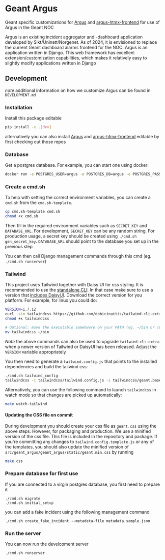 # Geant Argus

Geant specific customizations for [Argus](https://github.com/Uninett/Argus/) and
[argus-htmx-frontend](https://github.com/Uninett/argus-htmx-frontend/) for use of Argus in the
Geant NOC

Argus is an existing incident aggregator and -dashboard application developed by
Sikt/Uninett/Norgenet. As of 2024, it is envisioned to replace the current Geant dashboard alarms
frontend for the NOC. Argus is an application written in Django. This web framework has excellent
extension/customization capabilities, which makes it relatively easy to slightly modify
applications written in Django

## Development

_note_ additional information on how we customize Argus can be found in `DEVELOPMENT.md`

### Installation

Install this package editable

```bash
pip install -e .[dev]
```

alternatively you can also install [Argus](https://github.com/Uninett/Argus/) and
[argus-htmx-frontend](https://github.com/Uninett/argus-htmx-frontend/) editable by first checking
out those repos

### Database

Get a postgres database. For example, you can start one using docker:

```bash
docker run -e POSTGRES_USER=argus -e POSTGRES_DB=argus -e POSTGRES_PASSWORD=some_password -p 5432:5432 postgres
```

### Create a cmd.sh

To help with setting the correct environment variables, you can create a `cmd.sh` from the
`cmd.sh-template`.

```bash
cp cmd.sh-template cmd.sh
chmod +x cmd.sh
```

Then fill in the required environment variables such as `SECRET_KEY` and `DATABASE_URL`.
For development, `SECRET_KEY` can be any random string. For production usage, a secret key should
be created using `./cmd.sh gen_secret_key`. `DATABASE_URL` should point to the database you set up
in the previous step

You can then call Django management commands through this cmd (eg. `./cmd.sh runserver`)

### Tailwind

This project uses Tailwind together with Daisy UI for css styling. It is recommended to use the
[standalone CLI](https://tailwindcss.com/blog/standalone-cli). In that case make sure to use a
version that [includes DaisyUI](https://github.com/dobicinaitis/tailwind-cli-extra/releases).
Download the correct version for you platform. For example, for linux you could do:

```bash
VERSION=1.7.12
curl -sLo tailwindcss https://github.com/dobicinaitis/tailwind-cli-extra/releases/download/v${VERSION}/tailwindcss-extra-linux-arm64
chmod +x tailwindcss

# Optional: move the executable somehwere on your PATH (eg. ~/bin or /usr/local/bin)
mv tailwindcss ~/bin
```

_Note_ the above commands can also be used to upgrade `tailwind-cli-extra` when a newer version of
Tailwind or DaisyUI has been released. Adjust the `VERSION` variable appropriately

You then need to generate a `tailwind.config.js` that points to the installed dependencies and
build the tailwind css:

```bash
./cmd.sh tailwind_config
tailwindcss -c tailwindcss/tailwind.config.js -i tailwindcss/geant.base.css -o src/geant_argus/geant_argus/static/geant.css
```

Alternatively, you can use the following command to launch `tailwindcss` in watch mode so that
changes are picked up automatically:

```bash
make watch-tailwind
```

#### Updating the CSS file on commit

During development you should create your css file as `geant.css` using the above steps. However,
for packaging and production. We use a minified version of the css file. This file is included in
the repository and package. If you're committing any changes to `tailwind.config.template.js` or
any of the templates, you should also update the minified version of
`src/geant_argus/geant_argus/static/geant.min.css` by running

```bash
make css
```

### Prepare database for first use

If you are connected to a virgin postgres database, you first need to prepare it

```
./cmd.sh migrate
./cmd.sh initial_setup
```

you can add a fake incident using the following management command

```
./cmd.sh create_fake_incident --metadata-file metadata.sample.json
```

### Run the server

You can now run the development server

```
./cmd.sh runserver
```
